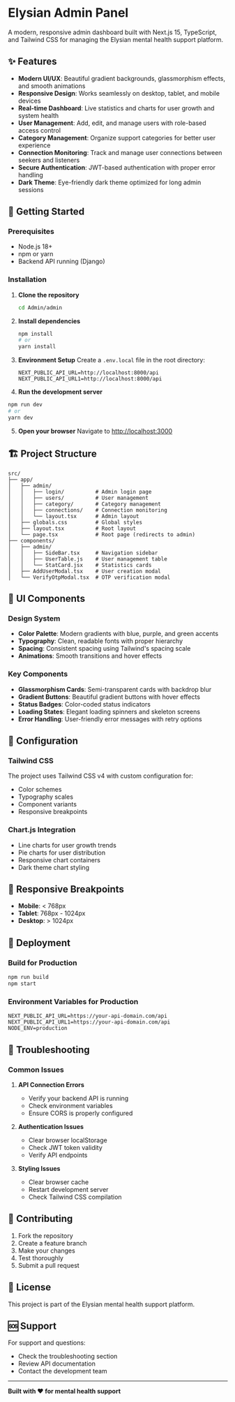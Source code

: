 # Elysian Admin Panel

A modern, responsive admin dashboard built with Next.js 15, TypeScript, and Tailwind CSS for managing the Elysian mental health support platform.

## ✨ Features

- **Modern UI/UX**: Beautiful gradient backgrounds, glassmorphism effects, and smooth animations
- **Responsive Design**: Works seamlessly on desktop, tablet, and mobile devices
- **Real-time Dashboard**: Live statistics and charts for user growth and system health
- **User Management**: Add, edit, and manage users with role-based access control
- **Category Management**: Organize support categories for better user experience
- **Connection Monitoring**: Track and manage user connections between seekers and listeners
- **Secure Authentication**: JWT-based authentication with proper error handling
- **Dark Theme**: Eye-friendly dark theme optimized for long admin sessions

## 🚀 Getting Started

### Prerequisites

- Node.js 18+ 
- npm or yarn
- Backend API running (Django)

### Installation

1. **Clone the repository**
   ```bash
   cd Admin/admin
   ```

2. **Install dependencies**
   ```bash
   npm install
   # or
   yarn install
   ```

3. **Environment Setup**
   Create a `.env.local` file in the root directory:
   ```env
   NEXT_PUBLIC_API_URL=http://localhost:8000/api
   NEXT_PUBLIC_API_URL1=http://localhost:8000/api
   ```

4. **Run the development server**
```bash
npm run dev
# or
yarn dev
   ```

5. **Open your browser**
   Navigate to [http://localhost:3000](http://localhost:3000)

## 🏗️ Project Structure

```
src/
├── app/
│   ├── admin/
│   │   ├── login/          # Admin login page
│   │   ├── users/          # User management
│   │   ├── category/       # Category management
│   │   ├── connections/    # Connection monitoring
│   │   └── layout.tsx      # Admin layout
│   ├── globals.css         # Global styles
│   ├── layout.tsx          # Root layout
│   └── page.tsx            # Root page (redirects to admin)
├── components/
│   ├── admin/
│   │   ├── SideBar.tsx     # Navigation sidebar
│   │   ├── UserTable.js    # User management table
│   │   └── StatCard.jsx    # Statistics cards
│   ├── AddUserModal.tsx    # User creation modal
│   └── VerifyOtpModal.tsx  # OTP verification modal
```

## 🎨 UI Components

### Design System
- **Color Palette**: Modern gradients with blue, purple, and green accents
- **Typography**: Clean, readable fonts with proper hierarchy
- **Spacing**: Consistent spacing using Tailwind's spacing scale
- **Animations**: Smooth transitions and hover effects

### Key Components
- **Glassmorphism Cards**: Semi-transparent cards with backdrop blur
- **Gradient Buttons**: Beautiful gradient buttons with hover effects
- **Status Badges**: Color-coded status indicators
- **Loading States**: Elegant loading spinners and skeleton screens
- **Error Handling**: User-friendly error messages with retry options

## 🔧 Configuration

### Tailwind CSS
The project uses Tailwind CSS v4 with custom configuration for:
- Color schemes
- Typography scales
- Component variants
- Responsive breakpoints

### Chart.js Integration
- Line charts for user growth trends
- Pie charts for user distribution
- Responsive chart containers
- Dark theme chart styling

## 📱 Responsive Breakpoints

- **Mobile**: < 768px
- **Tablet**: 768px - 1024px
- **Desktop**: > 1024px

## 🚀 Deployment

### Build for Production
```bash
npm run build
npm start
```

### Environment Variables for Production
```env
NEXT_PUBLIC_API_URL=https://your-api-domain.com/api
NEXT_PUBLIC_API_URL1=https://your-api-domain.com/api
NODE_ENV=production
```

## 🐛 Troubleshooting

### Common Issues

1. **API Connection Errors**
   - Verify your backend API is running
   - Check environment variables
   - Ensure CORS is properly configured

2. **Authentication Issues**
   - Clear browser localStorage
   - Check JWT token validity
   - Verify API endpoints

3. **Styling Issues**
   - Clear browser cache
   - Restart development server
   - Check Tailwind CSS compilation

## 🤝 Contributing

1. Fork the repository
2. Create a feature branch
3. Make your changes
4. Test thoroughly
5. Submit a pull request

## 📄 License

This project is part of the Elysian mental health support platform.

## 🆘 Support

For support and questions:
- Check the troubleshooting section
- Review API documentation
- Contact the development team

---

**Built with ❤️ for mental health support**
